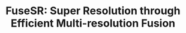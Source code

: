 ---
title: "FuseSR: Super Resolution through Efficient Multi-resolution Fusion"
collection: publications
# permalink: 'https://isaac-paradox.github.io/FuseSR/'
venue: 'SIGGRAPH Asia'
paperurl: 'https://arxiv.org/abs/2310.09726'
authors: '<b>Zhihua Zhong*</b>, Jingsen Zhu[*Equal Contribution], Yuxin Dai, Chuankun Zheng, Guanlin Chen, Yuchi Huo, Rui Wang, Hujun Bao' 
project: 'https://isaac-paradox.github.io/FuseSR/'
code: 'https://github.com/Isaac-Paradox/FuseSR'
# dataset: '#'
---